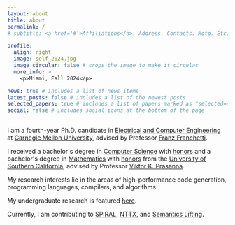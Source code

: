 ```yaml
---
layout: about
title: about
permalink: /
# subtitle: <a href='#'>Affiliations</a>. Address. Contacts. Moto. Etc.

profile:
  align: right
  image: self_2024.jpg
  image_circular: false # crops the image to make it circular
  more_info: >
    <p>Miami, Fall 2024</p>

news: true # includes a list of news items
latest_posts: false # includes a list of the newest posts
selected_papers: true # includes a list of papers marked as "selected={true}"
social: false # includes social icons at the bottom of the page
---
```


I am a fourth-year Ph.D. candidate in [Electrical and Computer Engineering](https://www.ece.cmu.edu/) at [Carnegie Mellon University](https://www.cmu.edu/), advised by Professor [Franz Franchetti](https://users.ece.cmu.edu/~franzf/). 


I received a bachelor's degree in [Computer Science](https://www.cs.usc.edu/) with [honors](https://viterbiundergrad.usc.edu/ehp/) and a bachelor's degree in [Mathematics](https://dornsife.usc.edu/mathematics/) with [honors](https://catalogue.usc.edu/preview_entity.php?catoid=12&ent_oid=2528&hl=honors) from the [University of Southern California](https://www.usc.edu/), advised by Professor [Viktor K. Prasanna](https://sites.usc.edu/prasanna/). 


My research interests lie in the areas of high-performance code generation, programming languages, compilers, and algorithms.

My undergraduate research is featured [here](https://sites.usc.edu/dslab/projects/system-performance-prediction/). 

Currently, I am contributing to [SPIRAL](http://www.spiral.net/), [NTTX](http://www.spiral.net/software/nttx.html), and [Semantics Lifting](https://www.spiral.net/software/semantics.html).